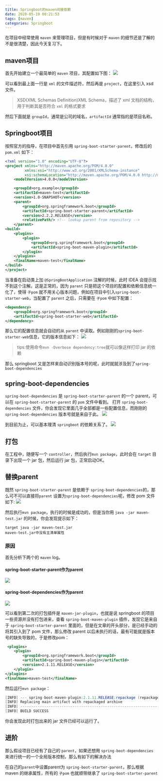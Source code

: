 ```yaml
---
title: Springboot的maven间接依赖
date: 2020-05-19 00:21:53
tags: [maven]
categories: Springboot
---
```

在项目中经常使用 `maven` 来管理项目，但是有时候对于 `maven` 的细节还是了解的不是很清楚，因此今天复习下。

## maven项目
首先开始建立一个最简单的 `maven` 项目，其配置如下图：
![](https://szhtc-1252780558.cos.ap-shanghai.myqcloud.com/%E6%96%87%E7%AB%A0/maven-project/maven-project.png)
 
可以看到最上面一行是 `xml` 的文件描述符，然后再是 `project`，在这里引入 xsd 文件。
> XSD(XML Schemas Definition)XML Schema，描述了 xml 文档的结构，用于判断其是否符合 `xml` 的格式要求

然后下面就是 `groupId`，通常是公司的域名，`artifactId` 通常指的是项目名称。

## Springboot项目
按照官方的指导，在项目中首先引用 `spring-boot-starter-parent`，修改后的 `pom.xml` 如下：
```xml
<?xml version="1.0" encoding="UTF-8"?>
<project xmlns="http://maven.apache.org/POM/4.0.0"
         xmlns:xsi="http://www.w3.org/2001/XMLSchema-instance"
         xsi:schemaLocation="http://maven.apache.org/POM/4.0.0 http://maven.apache.org/xsd/maven-4.0.0.xsd">
    <modelVersion>4.0.0</modelVersion>

    <groupId>org.example</groupId>
    <artifactId>maven-test</artifactId>
    <version>1.0-SNAPSHOT</version>
    <parent>
        <groupId>org.springframework.boot</groupId>
        <artifactId>spring-boot-starter-parent</artifactId>
        <version>2.2.2.RELEASE</version>
        <relativePath/> <!-- lookup parent from repository -->
    </parent>
<build>
    <plugins>
        <plugin>
            <groupId>org.springframework.boot</groupId>
            <artifactId>spring-boot-maven-plugin</artifactId>
        </plugin>
    </plugins>
    <finalName>maven-test</finalName>
</build>
</project>
```


当准备在启动类上加 `@SpringBootApplication` 注解的时候，此时 IDEA 会提示找不到这个注解。这是正常的，因为 `parent` 只是把这个项目的配置和依赖信息统一化了，使得 `子pom` 就不用关心版本问题，例如在项目中引入`spring-boot-starter-web`，当配置了 `parent` 之后，只需要在 `子pom` 中如下配置：
```xml
<dependency>
    <groupId>org.springframework.boot</groupId>
    <artifactId>spring-boot-starter-web</artifactId>
</dependency>
```

那么它的配置信息就会自动的从 `parent` 中读取。例如刚刚的`spring-boot-starter-web`信息，它的版本信息如下：
![](https://szhtc-1252780558.cos.ap-shanghai.myqcloud.com/%E6%96%87%E7%AB%A0/maven-project/maven-web-version.png)
> tips:使用命令`mvn -Dverbose dependency:tree`就可以像这样打印 jar 的依赖

那么 springboot 又是怎样来自动识别版本号的呢，此时就就涉及到了`spring-boot-dependencies`


## spring-boot-dependencies
`spring-boot-dependencies` 是 `spring-boot-starter-parent` 的一个 parent，可以在 `spring-boot-starter-parent` 的 `pom` 文件中看到。
打开 `spring-boot-dependencies` 文件，你会发现它里面几乎全部都是一些配置信息，而刚刚的`spring-boot-dependencies` 版本号就是来自于此。
![](https://szhtc-1252780558.cos.ap-shanghai.myqcloud.com/%E6%96%87%E7%AB%A0/maven-project/depence-maven.png)

到目前为止，可以基本理清 `springboot` 的依赖关系了。
![](https://szhtc-1252780558.cos.ap-shanghai.myqcloud.com/%E6%96%87%E7%AB%A0/maven-project/pom-relation.png)


## 打包
在工程中，随便写一个 `controller`，然后执行`mvn package`，此时会在 `target` 目录下出现一个 jar 包，然后运行 jar 包，正常启动OK。

## 替换parent
既然 `spring-boot-starter-parent` 是依赖于 `spring-boot-dependencies`的，那么可不可以直接将`parent` 设置为`spring-boot-dependencies`呢，修改 pom 文件如下:
![](https://szhtc-1252780558.cos.ap-shanghai.myqcloud.com/%E6%96%87%E7%AB%A0/maven-project/replace-parent.png)

然后执行`mvn package`，执行的时候是成功的，但是当你用 `java -jar maven-test.jar` 的时候，你会发现提示如下：
```shell
target java -jar maven-test.jar
maven-test.jar中没有主清单属性
```

### 原因
首先分析下两个的 `maven` log。

#### **spring-boot-starter-parent作为parent**

![](https://szhtc-1252780558.cos.ap-shanghai.myqcloud.com/%E6%96%87%E7%AB%A0/maven-project/parent-log.png)

#### **spring-boot-dependencies作为parent**

![](https://szhtc-1252780558.cos.ap-shanghai.myqcloud.com/%E6%96%87%E7%AB%A0/maven-project/depence-log.png)

可以看到第二次的打包插件是 `maven-jar-plugin`，也就是说 springboot 的项目一些资源并没有打包进来，查看 `spring-boot-maven-plugin` 插件，发现它是来自于 `spring-boot-starter-parent` 里面的，但是在文章的开头部分，是已经手动的将其引入到了 pom 文件，那么修改 parent 以后未执行的话，最有可能就是版本号的缺失导致的，于是修改pom：
```xml
 <plugins>
    <plugin>
        <groupId>org.springframework.boot</groupId>
        <artifactId>spring-boot-maven-plugin</artifactId>
        <version>2.1.11.RELEASE</version>
    </plugin>
</plugins>
<finalName>maven-test</finalName>
```
然后运行`mvn package`：
```java
[INFO] --- spring-boot-maven-plugin:2.1.11.RELEASE:repackage (repackage) @ maven-test ---
[INFO] Replacing main artifact with repackaged archive
[INFO] ------------------------------------------------------------------------
[INFO] BUILD SUCCESS
```
你会发现此时打包出来的 jar 文件已经可以运行了。

## 进阶
那么假设项目已经有了自己的 `parent`，如果还想用 `spring-boot-dependencies` 来进行统一的一个全局版本控制，那么有如下的解决办法

在自己的`parent`中设置parent为 `spring-boot-starter-parent`，那么根据 maven 的继承属性，所有的 `子pom` 也就顺带继承了 `spring-boot-starter-parent`